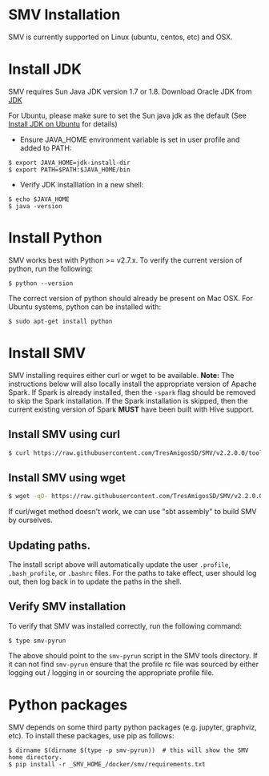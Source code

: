 # SMV Installation

SMV is currently supported on Linux (ubuntu, centos, etc) and OSX.

# Install JDK
SMV requires Sun Java JDK version 1.7 or 1.8.
Download Oracle JDK from [JDK](http://www.oracle.com/technetwork/java/javase/downloads/jdk7-downloads-1880260.html)

For Ubuntu, please make sure to set the Sun java jdk as the default (See [Install JDK on Ubuntu](https://www.digitalocean.com/community/tutorials/how-to-install-java-on-ubuntu-with-apt-get) for details)

* Ensure JAVA_HOME environment variable is set in user profile and added to PATH:
```shell
$ export JAVA_HOME=jdk-install-dir
$ export PATH=$PATH:$JAVA_HOME/bin
```
* Verify JDK installlation in a new shell:
```shell
$ echo $JAVA_HOME
$ java -version
```

# Install Python
SMV works best with Python >= v2.7.x.  To verify the current version of python, run the following:
```
$ python --version
```

The correct version of python should already be present on Mac OSX.  For Ubuntu systems, python can be installed with:
```
$ sudo apt-get install python
```

# Install SMV
SMV installing requires either curl or wget to be available.  **Note:** The instructions below will also locally install the appropriate version of Apache Spark.  If Spark is already installed, then the `-spark` flag should be removed to skip the Spark installation.  If the Spark installation is skipped, then the current existing version of Spark **MUST** have been built with Hive support.

## Install SMV using curl
```bash
$ curl https://raw.githubusercontent.com/TresAmigosSD/SMV/v2.2.0.0/tools/smv-install | bash -s -- -spark
```

## Install SMV using wget
```bash
$ wget -qO- https://raw.githubusercontent.com/TresAmigosSD/SMV/v2.2.0.0/tools/smv-install | bash -s -- -spark
```
If curl/wget method doesn't work, we can use "sbt assembly" to build SMV by ourselves.

## Updating paths.
The install script above will automatically update the user `.profile`, `.bash_profile`, or `.bashrc` files.  For the paths to take effect, user should log out, then log back in to update the paths in the shell.

## Verify SMV installation
To verify that SMV was installed correctly, run the following command:
```shell
$ type smv-pyrun
```
The above should point to the `smv-pyrun` script in the SMV tools directory.  If it can not find `smv-pyrun` ensure that the profile rc file was sourced by either logging out / logging in or sourcing the appropriate profile file.

# Python packages
SMV depends on some third party python packages (e.g. jupyter, graphviz, etc).  To install these packages, use pip as follows:
```
$ dirname $(dirname $(type -p smv-pyrun))  # this will show the SMV home directory.
$ pip install -r _SMV_HOME_/docker/smv/requirements.txt
```
